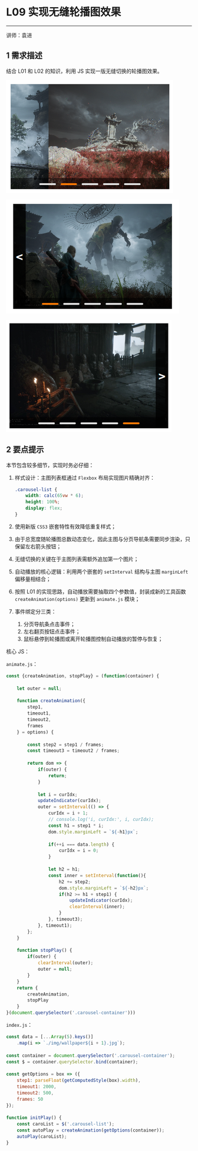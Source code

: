 # L09 实现无缝轮播图效果

---

讲师：袁进

## 1 需求描述

结合 L01 和 L02 的知识，利用 JS 实现一版无缝切换的轮播图效果。

![](../assets/9.1.png)

![](../assets/9.2.png)

![](../assets/9.3.png)



## 2 要点提示

本节包含较多细节，实现时务必仔细：

1. 样式设计：主图列表框通过 `Flexbox` 布局实现图片精确对齐：

   ```css
   .carousel-list {
       width: calc(65vw * 6);
       height: 100%;
       display: flex;
   }
   ```

2. 使用新版 `CSS3` 嵌套特性有效降低重复样式；

3. 由于总宽度随轮播图总数动态变化，因此主图与分页导航条需要同步渲染，只保留左右箭头按钮；

4. 无缝切换的关键在于主图列表需额外追加第一个图片；

5. 自动播放的核心逻辑：利用两个嵌套的 `setInterval` 结构与主图 `marginLeft` 偏移量相结合；

6. 按照 L01 的实现思路，自动播放需要抽取四个参数值，封装成新的工具函数 `createAnimation(options)` 更新到 `animate.js` 模块；

7. 事件绑定分三类：

   1. 分页导航条点击事件；
   2. 左右翻页按钮点击事件；
   3. 鼠标悬停到轮播图或离开轮播图控制自动播放的暂停与恢复；



核心 JS：

`animate.js`：

```js
const {createAnimation, stopPlay} = (function(container) {

    let outer = null;
    
    function createAnimation({
        step1,
        timeout1,
        timeout2,
        frames
    } = options) {
    
        const step2 = step1 / frames;
        const timeout3 = timeout2 / frames;
    
        return dom => {
            if(outer) {
                return;
            }
    
            let i = curIdx;
            updateIndicator(curIdx);
            outer = setInterval(() => {
                curIdx = i + 1;
                // console.log('i, curIdx:', i, curIdx);
                const h1 = step1 * i;
                dom.style.marginLeft = `${-h1}px`;
                
                if(++i === data.length) {
                    curIdx = i = 0;
                }
                
                let h2 = h1;
                const inner = setInterval(function(){
                    h2 += step2;
                    dom.style.marginLeft = `${-h2}px`;
                    if(h2 >= h1 + step1) {
                        updateIndicator(curIdx);
                        clearInterval(inner);
                    }
                }, timeout3);
            }, timeout1);
        };
    }
    
    function stopPlay() {
        if(outer) {
            clearInterval(outer);
            outer = null;
        }
    }
    return {
        createAnimation,
        stopPlay
    }
}(document.querySelector('.carousel-container')))
```

`index.js`：

```js
const data = [...Array(5).keys()]
    .map(i => `./img/wallpaper${i + 1}.jpg`);

const container = document.querySelector('.carousel-container');
const $ = container.querySelector.bind(container);

const getOptions = box => ({
    step1: parseFloat(getComputedStyle(box).width),
    timeout1: 2000,
    timeout2: 500,
    frames: 50
});

function initPlay() {
    const caroList = $('.carousel-list');
    const autoPlay = createAnimation(getOptions(container));
    autoPlay(caroList);
}
```

